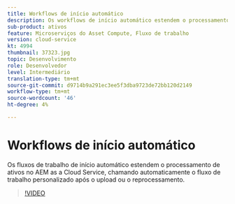```yaml
---
title: Workflows de início automático
description: Os workflows de início automático estendem o processamento de ativos chamando automaticamente o fluxo de trabalho personalizado após o upload ou o reprocessamento.
sub-product: ativos
feature: Microserviços do Asset Compute, Fluxo de trabalho
version: cloud-service
kt: 4994
thumbnail: 37323.jpg
topic: Desenvolvimento
role: Desenvolvedor
level: Intermediário
translation-type: tm+mt
source-git-commit: d9714b9a291ec3ee5f3dba9723de72bb120d2149
workflow-type: tm+mt
source-wordcount: '46'
ht-degree: 4%

---
```



# Workflows de início automático

Os fluxos de trabalho de início automático estendem o processamento de ativos no AEM as a Cloud Service, chamando automaticamente o fluxo de trabalho personalizado após o upload ou o reprocessamento.

>[!VIDEO](https://video.tv.adobe.com/v/37323/?quality=12&learn=on&hidetitle=true)
